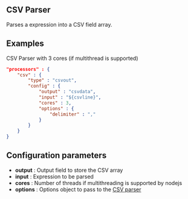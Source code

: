 ## CSV Parser

Parses a expression into a CSV field array.

## Examples
CSV Parser with 3 cores (if multithread is supported)
```json
"processors" : {
	"csv" : {
		"type" : "csvout",
		"config" : {
			"output" : "csvdata",
			"input" : "${csvline}",
			"cores" : 3,
			"options" : {
				"delimiter" : ","
			}
		}
	}
}
```

## Configuration parameters
* **output** : Output field to store the CSV array
* **input** : Expression to be parsed
* **cores** : Number of threads if multithreading is supported by nodejs
* **options** : Options object to pass to the [CSV parser](https://csv.js.org/parse/options/)
